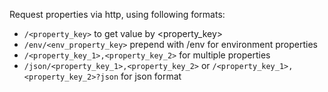 Request properties via http, using following formats:

- `/<property_key>` to get value by <property_key>
- `/env/<env_property_key>` prepend with /env for environment properties
- `/<property_key_1>,<property_key_2>` for multiple properties
- `/json/<property_key_1>,<property_key_2>` or `/<property_key_1>,<property_key_2>?json` for json format